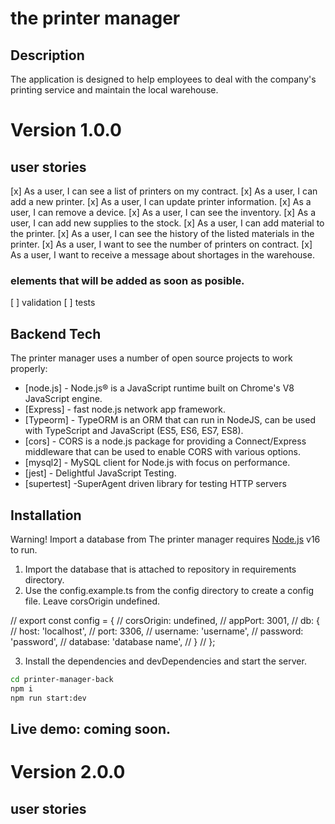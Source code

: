 # the printer manager

## Description

The application is designed to help employees to deal with the company's printing service and maintain the local
warehouse.

# Version 1.0.0

## user stories

[x] As a user, I can see a list of printers on my contract.
[x] As a user, I can add a new printer.
[x] As a user, I can update printer information.
[x] As a user, I can remove a device.
[x] As a user, I can see the inventory.
[x] As a user, I can add new supplies to the stock.
[x] As a user, I can add material to the printer.
[x] As a user, I can see the history of the listed materials in the printer.
[x] As a user, I want to see the number of printers on contract.
[x] As a user, I want to receive a message about shortages in the warehouse.

### elements that will be added as soon as posible.

[ ] validation
[ ] tests

## Backend Tech

The printer manager uses a number of open source projects to work properly:

- [node.js] - Node.js® is a JavaScript runtime built on Chrome's V8 JavaScript engine.
- [Express] - fast node.js network app framework.
- [Typeorm] - TypeORM is an ORM that can run in NodeJS, can be used with TypeScript and JavaScript (ES5, ES6, ES7, ES8).
- [cors] - CORS is a node.js package for providing a Connect/Express middleware that can be used to enable CORS with
  various options.
- [mysql2] - MySQL client for Node.js with focus on performance.
- [jest] - Delightful JavaScript Testing.
- [supertest] -SuperAgent driven library for testing HTTP servers

## Installation

Warning! Import a database from The printer manager requires [Node.js](https://nodejs.org/) v16 to run.

1. Import the database that is attached to repository in requirements directory.
2. Use the config.example.ts from the config directory to create a config file. Leave corsOrigin undefined.

// export const config = { // corsOrigin: undefined, // appPort: 3001, // db: { // host: 'localhost', // port: 3306, //
username: 'username', // password: 'password', // database: 'database name', // } // };

3. Install the dependencies and devDependencies and start the server.

```sh
cd printer-manager-back
npm i
npm run start:dev
```

## Live demo: coming soon.

# Version 2.0.0

## user stories

